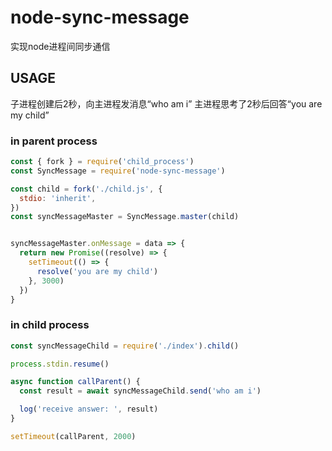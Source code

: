 # node-sync-message

实现node进程间同步通信


## USAGE

子进程创建后2秒，向主进程发消息“who am i”
主进程思考了2秒后回答“you are my child”

### in parent process

```js
const { fork } = require('child_process')
const SyncMessage = require('node-sync-message')

const child = fork('./child.js', {
  stdio: 'inherit',
})
const syncMessageMaster = SyncMessage.master(child)


syncMessageMaster.onMessage = data => {
  return new Promise((resolve) => {
    setTimeout(() => {
      resolve('you are my child')
    }, 3000)
  })
}

```

### in child process
```js
const syncMessageChild = require('./index').child()

process.stdin.resume()

async function callParent() {
  const result = await syncMessageChild.send('who am i')

  log('receive answer: ', result) 
}

setTimeout(callParent, 2000)

```
